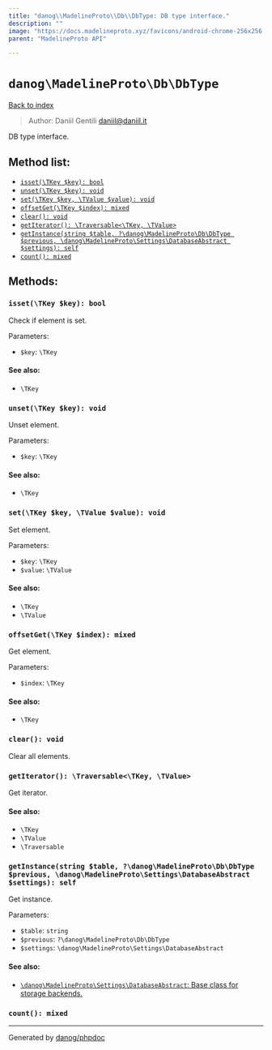 ```yaml
---
title: "danog\\MadelineProto\\Db\\DbType: DB type interface."
description: ""
image: "https://docs.madelineproto.xyz/favicons/android-chrome-256x256.png"
parent: "MadelineProto API"

---
```

# `danog\MadelineProto\Db\DbType`
[Back to index](../../../index.html)

> Author: Daniil Gentili <daniil@daniil.it>  
  

DB type interface.  




## Method list:
* [`isset(\TKey $key): bool`](#isset-tkey-key-bool)
* [`unset(\TKey $key): void`](#unset-tkey-key-void)
* [`set(\TKey $key, \TValue $value): void`](#set-tkey-key-tvalue-value-void)
* [`offsetGet(\TKey $index): mixed`](#offsetget-tkey-index-mixed)
* [`clear(): void`](#clear-void)
* [`getIterator(): \Traversable<\TKey, \TValue>`](#getiterator-traversable-tkey-tvalue)
* [`getInstance(string $table, ?\danog\MadelineProto\Db\DbType $previous, \danog\MadelineProto\Settings\DatabaseAbstract $settings): self`](#getinstance-string-table-danog-madelineproto-db-dbtype-previous-danog-madelineproto-settings-databaseabstract-settings-self)
* [`count(): mixed`](#count-mixed)

## Methods:
### `isset(\TKey $key): bool`

Check if element is set.


Parameters:

* `$key`: `\TKey`   


#### See also: 
* `\TKey`




### `unset(\TKey $key): void`

Unset element.


Parameters:

* `$key`: `\TKey`   


#### See also: 
* `\TKey`




### `set(\TKey $key, \TValue $value): void`

Set element.


Parameters:

* `$key`: `\TKey`   
* `$value`: `\TValue`   


#### See also: 
* `\TKey`
* `\TValue`




### `offsetGet(\TKey $index): mixed`

Get element.


Parameters:

* `$index`: `\TKey`   


#### See also: 
* `\TKey`




### `clear(): void`

Clear all elements.



### `getIterator(): \Traversable<\TKey, \TValue>`

Get iterator.


#### See also: 
* `\TKey`
* `\TValue`
* `\Traversable`




### `getInstance(string $table, ?\danog\MadelineProto\Db\DbType $previous, \danog\MadelineProto\Settings\DatabaseAbstract $settings): self`

Get instance.


Parameters:

* `$table`: `string`   
* `$previous`: `?\danog\MadelineProto\Db\DbType`   
* `$settings`: `\danog\MadelineProto\Settings\DatabaseAbstract`   


#### See also: 
* [`\danog\MadelineProto\Settings\DatabaseAbstract`: Base class for storage backends.](../../../danog/MadelineProto/Settings/DatabaseAbstract.html)




### `count(): mixed`





---
Generated by [danog/phpdoc](https://phpdoc.daniil.it)
